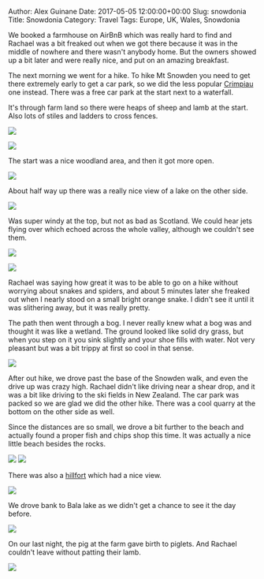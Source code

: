 Author: Alex Guinane
Date: 2017-05-05 12:00:00+00:00
Slug: snowdonia
Title: Snowdonia
Category: Travel
Tags: Europe, UK, Wales, Snowdonia

We booked a farmhouse on AirBnB which was really hard to find and Rachael was a bit freaked out when we got there because it was in the middle of nowhere and there wasn't anybody home. But the owners showed up a bit later and were really nice, and put on an amazing breakfast.

The next morning we went for a hike. To hike Mt Snowden you need to get there extremely early to get a car park, so we did the less popular [Crimpiau](http://www.eryri-npa.gov.uk/visiting/walking/mountain-walks/crimpiau-capel-curig) one instead. There was a free car park at the start next to a waterfall.

It's through farm land so there were heaps of sheep and lamb at the start. Also lots of stiles and ladders to cross fences.

![](/images/2017/2017-05-05-snowdonia/walk7.jpg "")

![](/images/2017/2017-05-05-snowdonia/walk1.jpg "")

The start was a nice woodland area, and then it got more open.

![](/images/2017/2017-05-05-snowdonia/walk3.JPG "")

About half way up there was a really nice view of a lake on the other side.

![](/images/2017/2017-05-05-snowdonia/walk2.JPG "")

Was super windy at the top, but not as bad as Scotland. We could hear jets flying over which echoed across the whole valley, although we couldn't see them.

![](/images/2017/2017-05-05-snowdonia/walk4.JPG "")

![](/images/2017/2017-05-05-snowdonia/walk5.JPG "")

Rachael was saying how great it was to be able to go on a hike without worrying about snakes and spiders, and about 5 minutes later she freaked out when I nearly stood on a small bright orange snake. I didn't see it until it was slithering away, but it was really pretty.

The path then went through a bog. I never really knew what a bog was and thought it was like a wetland.
The ground looked like solid dry grass, but when you step on it you sink slightly and your shoe fills with water. Not very pleasant but was a bit trippy at first so cool in that sense.

![](/images/2017/2017-05-05-snowdonia/walk6.JPG "")

After out hike, we drove past the base of the Snowden walk, and even the drive up was crazy high. Rachael didn't like driving near a shear drop, and it was a bit like driving to the ski fields in New Zealand. The car park was packed so we are glad we did the other hike. There was a cool quarry at the bottom on the other side as well.

Since the distances are so small, we drove a bit further to the beach and actually found a proper fish and chips shop this time.
It was actually a nice little beach besides the rocks.

![](/images/2017/2017-05-05-snowdonia/beach1.jpg "")
![](/images/2017/2017-05-05-snowdonia/beach2.JPG "")

There was also a [hillfort](https://en.wikipedia.org/wiki/Dinas_Dinlle) which had a nice view.

![](/images/2017/2017-05-05-snowdonia/beach3.JPG "")

We drove bank to Bala lake as we didn't get a chance to see it the day before.

![](/images/2017/2017-05-05-snowdonia/lake.JPG "")

On our last night, the pig at the farm gave birth to piglets. And Rachael couldn't leave without patting their lamb.

![](/images/2017/2017-05-05-snowdonia/lambs.jpg "")
